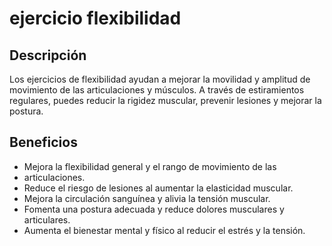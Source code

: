 # ejercicio flexibilidad

## Descripción
Los ejercicios de flexibilidad ayudan a mejorar la movilidad y amplitud de movimiento de las articulaciones y músculos. A través de estiramientos regulares, puedes reducir la rigidez muscular, prevenir lesiones y mejorar la postura.

## Beneficios
- Mejora la flexibilidad general y el rango de movimiento de las
- articulaciones.
- Reduce el riesgo de lesiones al aumentar la elasticidad muscular.
- Mejora la circulación sanguínea y alivia la tensión muscular.
- Fomenta una postura adecuada y reduce dolores musculares y articulares.
- Aumenta el bienestar mental y físico al reducir el estrés y la tensión.